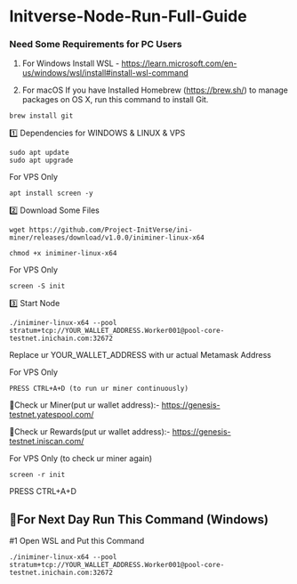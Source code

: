 # Initverse-Node-Run-Full-Guide

### Need Some Requirements for PC Users

1. For Windows Install WSL - https://learn.microsoft.com/en-us/windows/wsl/install#install-wsl-command

2. For macOS If you have Installed Homebrew (https://brew.sh/) to manage packages on OS X,
run this command to install Git.
```
brew install git
```

1️⃣ Dependencies for WINDOWS & LINUX & VPS
```
sudo apt update
sudo apt upgrade
```

For VPS Only
```
apt install screen -y
```

2️⃣ Download Some Files
```
wget https://github.com/Project-InitVerse/ini-miner/releases/download/v1.0.0/iniminer-linux-x64
```
```
chmod +x iniminer-linux-x64
```

For VPS Only
```
screen -S init
```

3️⃣ Start Node
```
./iniminer-linux-x64 --pool stratum+tcp://YOUR_WALLET_ADDRESS.Worker001@pool-core-testnet.inichain.com:32672 
```
Replace ur YOUR_WALLET_ADDRESS with ur actual Metamask Address

For VPS Only
```
PRESS CTRL+A+D (to run ur miner continuously)
```

🔶Check ur Miner(put ur wallet address):- https://genesis-testnet.yatespool.com/

🔶Check ur Rewards(put ur wallet address):- https://genesis-testnet.iniscan.com/

For VPS Only (to check ur miner again)
```
screen -r init
```
PRESS CTRL+A+D

## 🔶For Next Day Run This Command (Windows)

#1 Open WSL and Put this Command 
```
./iniminer-linux-x64 --pool stratum+tcp://YOUR_WALLET_ADDRESS.Worker001@pool-core-testnet.inichain.com:32672
```


